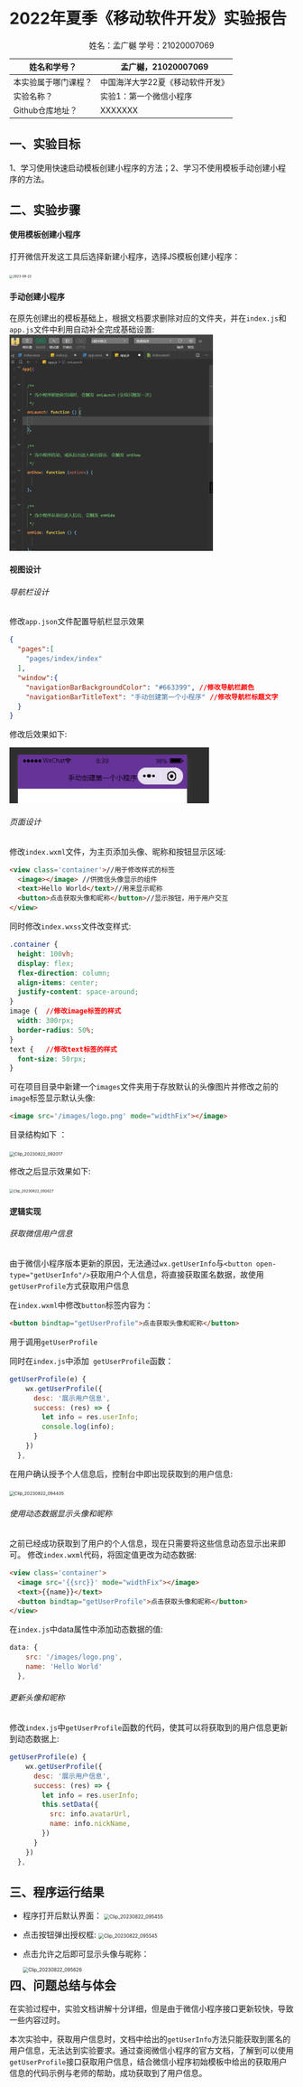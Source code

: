 # 2022年夏季《移动软件开发》实验报告



<center>姓名：孟广樾  学号：21020007069</center>

| 姓名和学号？         | 孟广樾，21020007069              |
| -------------------- | -------------------------------- |
| 本实验属于哪门课程？ | 中国海洋大学22夏《移动软件开发》 |
| 实验名称？           | 实验1：第一个微信小程序          |
| Github仓库地址？     | XXXXXXX                          |



## **一、实验目标**

1、学习使用快速启动模板创建小程序的方法；2、学习不使用模板手动创建小程序的方法。



## 二、实验步骤

#### 使用模板创建小程序

打开微信开发这工具后选择新建小程序，选择JS模板创建小程序：

​	<img src="C:\Users\23022\OneDrive\图片\屏幕快照\2023-08-22.png" alt="2023-08-22" style="zoom: 40%;" />

#### 手动创建小程序

在原先创建出的模板基础上，根据文档要求删除对应的文件夹，并在`index.js`和`app.js`文件中利用自动补全完成基础设置:
<img src=".\删除app.png" alt="删除app" style="zoom:38%;" />

#### 视图设计

###### 导航栏设计

修改`app.json`文件配置导航栏显示效果

```json
{
  "pages":[
    "pages/index/index"
  ],
  "window":{
    "navigationBarBackgroundColor": "#663399", //修改导航栏颜色
    "navigationBarTitleText": "手动创建第一个小程序" //修改导航栏标题文字
  }
}
```

修改后效果如下:

<img src=".\导航栏设计.png" alt="导航栏设计" style="zoom:75%;" />

###### 页面设计

修改`index.wxml`文件，为主页添加头像、昵称和按钮显示区域:

```html
<view class='container'>//用于修改样式的标签
  <image></image> //供微信头像显示的组件
  <text>Hello World</text>//用来显示昵称
  <button>点击获取头像和昵称</button>//显示按钮，用于用户交互
</view>
```

同时修改`index.wxss`文件改变样式:

```css
.container {
  height: 100vh;
  display: flex;
  flex-direction: column;
  align-items: center;
  justify-content: space-around;
}
image {  //修改image标签的样式
  width: 300rpx;
  border-radius: 50%;
}
text {   //修改text标签的样式
  font-size: 50rpx;
}
```

可在项目目录中新建一个`images`文件夹用于存放默认的头像图片并修改之前的`image`标签显示默认头像:

```html
<image src='/images/logo.png' mode="widthFix"></image>
```

目录结构如下 ：

<img src="C:\Downloud\Programs\PasteEx\User\Temp\Clip_20230822_092017.png" alt="Clip_20230822_092017" style="zoom:55%;" />

修改之后显示效果如下:

<img src="C:\Downloud\Programs\PasteEx\User\Temp\Clip_20230822_092627.png" alt="Clip_20230822_092627" style="zoom:45%;" />



#### 逻辑实现

###### 获取微信用户信息

由于微信小程序版本更新的原因，无法通过`wx.getUserInfo`与`<button open-type="getUserInfo"/>`获取用户个人信息，将直接获取匿名数据，故使用`getUserProfile`方式获取用户信息


在`index.wxml`中修改`button`标签内容为：

```html
<button bindtap="getUserProfile">点击获取头像和昵称</button>
```

用于调用`getUserProfile`

同时在`index.js`中添加` getUserProfile`函数：

```javascript
getUserProfile(e) {
    wx.getUserProfile({
      desc: '展示用户信息',
      success: (res) => {
        let info = res.userInfo;
        console.log(info);
      }
    })
  },
```

在用户确认授予个人信息后，控制台中即出现获取到的用户信息:

<img src="C:\Downloud\Programs\PasteEx\User\Temp\Clip_20230822_094435.png" alt="Clip_20230822_094435" style="zoom:55%;" />

###### 使用动态数据显示头像和昵称

之前已经成功获取到了用户的个人信息，现在只需要将这些信息动态显示出来即可。
修改`index.wxml`代码，将固定值更改为动态数据:

```html
<view class='container'>
  <image src='{{src}}' mode="widthFix"></image>
  <text>{{name}}</text>
  <button bindtap="getUserProfile">点击获取头像和昵称</button>
</view>
```

在`index.js`中data属性中添加动态数据的值:

```js
data: {
    src: '/images/logo.png',
    name: 'Hello World'
  },
```

###### 更新头像和昵称

修改`index.js`中`getUserProfile`函数的代码，使其可以将获取到的用户信息更新到动态数据上:

```javascript
getUserProfile(e) {
    wx.getUserProfile({
      desc: '展示用户信息',
      success: (res) => {
        let info = res.userInfo;
        this.setData({
          src: info.avatarUrl,
          name: info.nickName,  
        })
      }
    })
  },
```

## 三、程序运行结果

+ 程序打开后默认界面：
  <img src="C:\Downloud\Programs\PasteEx\User\Temp\Clip_20230822_095455.png" alt="Clip_20230822_095455" style="zoom:60%;" />

+ 点击按钮弹出授权框:
  <img src="C:\Downloud\Programs\PasteEx\User\Temp\Clip_20230822_095545.png" alt="Clip_20230822_095545" style="zoom:60%;" />

+ 点击允许之后即可显示头像与昵称：

  <img src="C:\Downloud\Programs\PasteEx\User\Temp\Clip_20230822_095626.png" alt="Clip_20230822_095626" style="zoom:60% ;" align="left" />



## 四、问题总结与体会

在实验过程中，实验文档讲解十分详细，但是由于微信小程序接口更新较快，导致一些内容过时。

本次实验中，获取用户信息时，文档中给出的`getUserInfo`方法只能获取到匿名的用户信息，无法达到实验要求。通过查阅微信小程序的官方文档，了解到可以使用`getUserProfile`接口获取用户信息，结合微信小程序初始模板中给出的获取用户信息的代码示例与老师的帮助，成功获取到了用户信息。